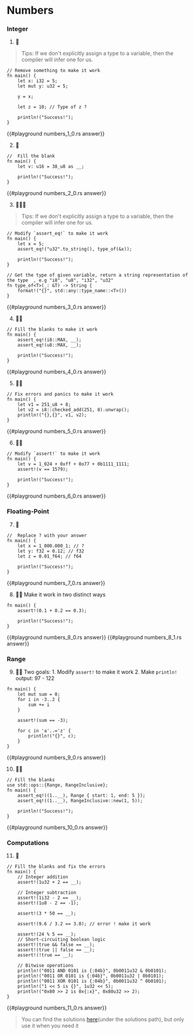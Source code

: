 # Numbers

### Integer

1. 🌟

> Tips: If we don't explicitly assign a type to a variable, then the compiler will infer one for us.

```rust,editable
// Remove something to make it work
fn main() {
    let x: i32 = 5;
    let mut y: u32 = 5;

    y = x;

    let z = 10; // Type of z ?

    println!("Success!");
}
```

{{#playground numbers_1_0.rs answer}}

2. 🌟

```rust,editable
//  Fill the blank
fn main() {
    let v: u16 = 38_u8 as __;

    println!("Success!");
}
```

{{#playground numbers_2_0.rs answer}}

3. 🌟🌟🌟

> Tips: If we don't explicitly assign a type to a variable, then the compiler will infer one for us.

```rust,editable
// Modify `assert_eq!` to make it work
fn main() {
    let x = 5;
    assert_eq!("u32".to_string(), type_of(&x));

    println!("Success!");
}

// Get the type of given variable, return a string representation of the type  , e.g "i8", "u8", "i32", "u32"
fn type_of<T>(_: &T) -> String {
    format!("{}", std::any::type_name::<T>())
}
```

{{#playground numbers_3_0.rs answer}}

4. 🌟🌟

```rust,editable
// Fill the blanks to make it work
fn main() {
    assert_eq!(i8::MAX, __);
    assert_eq!(u8::MAX, __);

    println!("Success!");
}
```

{{#playground numbers_4_0.rs answer}}

5. 🌟🌟

```rust,editable
// Fix errors and panics to make it work
fn main() {
    let v1 = 251_u8 + 8;
    let v2 = i8::checked_add(251, 8).unwrap();
    println!("{},{}", v1, v2);
}
```

{{#playground numbers_5_0.rs answer}}

6. 🌟🌟

```rust,editable
// Modify `assert!` to make it work
fn main() {
    let v = 1_024 + 0xff + 0o77 + 0b1111_1111;
    assert!(v == 1579);

    println!("Success!");
}
```

{{#playground numbers_6_0.rs answer}}

### Floating-Point

7. 🌟

```rust,editable
//  Replace ? with your answer
fn main() {
    let x = 1_000.000_1; // ?
    let y: f32 = 0.12; // f32
    let z = 0.01_f64; // f64

    println!("Success!");
}
```

{{#playground numbers_7_0.rs answer}}

8. 🌟🌟 Make it work in two distinct ways

```rust,editable
fn main() {
    assert!(0.1 + 0.2 == 0.3);

    println!("Success!");
}
```

{{#playground numbers_8_0.rs answer}}
{{#playground numbers_8_1.rs answer}}

### Range

9. 🌟🌟 Two goals: 1. Modify `assert!` to make it work 2. Make `println!` output: 97 - 122

```rust,editable
fn main() {
    let mut sum = 0;
    for i in -3..2 {
        sum += i
    }

    assert!(sum == -3);

    for c in 'a'..='z' {
        println!("{}", c);
    }
}
```

{{#playground numbers_9_0.rs answer}}

10. 🌟🌟

```rust,editable
// Fill the blanks
use std::ops::{Range, RangeInclusive};
fn main() {
    assert_eq!((1..__), Range { start: 1, end: 5 });
    assert_eq!((1..__), RangeInclusive::new(1, 5));

    println!("Success!");
}
```

{{#playground numbers_10_0.rs answer}}

### Computations

11. 🌟

```rust,editable
// Fill the blanks and fix the errors
fn main() {
    // Integer addition
    assert!(1u32 + 2 == __);

    // Integer subtraction
    assert!(1i32 - 2 == __);
    assert!(1u8 - 2 == -1);

    assert!(3 * 50 == __);

    assert!(9.6 / 3.2 == 3.0); // error ! make it work

    assert!(24 % 5 == __);
    // Short-circuiting boolean logic
    assert!(true && false == __);
    assert!(true || false == __);
    assert!(!true == __);

    // Bitwise operations
    println!("0011 AND 0101 is {:04b}", 0b0011u32 & 0b0101);
    println!("0011 OR 0101 is {:04b}", 0b0011u32 | 0b0101);
    println!("0011 XOR 0101 is {:04b}", 0b0011u32 ^ 0b0101);
    println!("1 << 5 is {}", 1u32 << 5);
    println!("0x80 >> 2 is 0x{:x}", 0x80u32 >> 2);
}
```

{{#playground numbers_11_0.rs answer}}

> You can find the solutions [here](https://github.com/sunface/rust-by-practice)(under the solutions path), but only use it when you need it

